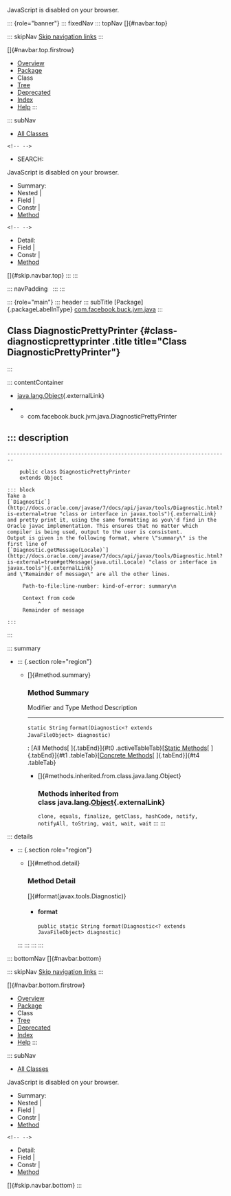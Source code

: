<div>

JavaScript is disabled on your browser.

</div>

::: {role="banner"}
::: fixedNav
::: topNav
[]{#navbar.top}

::: skipNav
[Skip navigation links](#skip.navbar.top "Skip navigation links")
:::

[]{#navbar.top.firstrow}

-   [Overview](../../../../../index.html)
-   [Package](package-summary.html)
-   Class
-   [Tree](package-tree.html)
-   [Deprecated](../../../../../deprecated-list.html)
-   [Index](../../../../../index-all.html)
-   [Help](../../../../../help-doc.html)
:::

::: subNav
-   [All Classes](../../../../../allclasses.html)

```{=html}
<!-- -->
```
-   SEARCH:

<div>

<div>

JavaScript is disabled on your browser.

</div>

</div>

<div>

-   Summary: 
-   Nested \| 
-   Field \| 
-   Constr \| 
-   [Method](#method.summary)

```{=html}
<!-- -->
```
-   Detail: 
-   Field \| 
-   Constr \| 
-   [Method](#method.detail)

</div>

[]{#skip.navbar.top}
:::
:::

::: navPadding
 
:::
:::

::: {role="main"}
::: header
::: subTitle
[Package]{.packageLabelInType} [com.facebook.buck.jvm.java](package-summary.html)
:::

## Class DiagnosticPrettyPrinter {#class-diagnosticprettyprinter .title title="Class DiagnosticPrettyPrinter"}
:::

::: contentContainer
-   [java.lang.Object](http://docs.oracle.com/javase/7/docs/api/java/lang/Object.html?is-external=true "class or interface in java.lang"){.externalLink}

-   -   com.facebook.buck.jvm.java.DiagnosticPrettyPrinter

::: description
-   

    ------------------------------------------------------------------------

        public class DiagnosticPrettyPrinter
        extends Object

    ::: block
    Take a
    [`Diagnostic`](http://docs.oracle.com/javase/7/docs/api/javax/tools/Diagnostic.html?is-external=true "class or interface in javax.tools"){.externalLink}
    and pretty print it, using the same formatting as you\'d find in the
    Oracle javac implementation. This ensures that no matter which
    compiler is being used, output to the user is consistent.
    Output is given in the following format, where \"summary\" is the
    first line of
    [`Diagnostic.getMessage(Locale)`](http://docs.oracle.com/javase/7/docs/api/javax/tools/Diagnostic.html?is-external=true#getMessage(java.util.Locale) "class or interface in javax.tools"){.externalLink}
    and \"Remainder of message\" are all the other lines.

         Path-to-file:line-number: kind-of-error: summary\n

         Context from code
              ^
         Remainder of message
         
    :::
:::

::: summary
-   ::: {.section role="region"}
    -   []{#method.summary}

        ### Method Summary

          Modifier and Type   Method                                                      Description
          ------------------- ----------------------------------------------------------- -------------
          `static String`     `format​(Diagnostic<? extends JavaFileObject> diagnostic)`    

          : [All Methods[ ]{.tabEnd}]{#t0 .activeTableTab}[[Static
          Methods](javascript:show(1);)[ ]{.tabEnd}]{#t1
          .tableTab}[[Concrete
          Methods](javascript:show(8);)[ ]{.tabEnd}]{#t4 .tableTab}

        -   []{#methods.inherited.from.class.java.lang.Object}

            ### Methods inherited from class java.lang.[Object](http://docs.oracle.com/javase/7/docs/api/java/lang/Object.html?is-external=true "class or interface in java.lang"){.externalLink}

            `clone, equals, finalize, getClass, hashCode, notify, notifyAll, toString, wait, wait, wait`
    :::
:::

::: details
-   ::: {.section role="region"}
    -   []{#method.detail}

        ### Method Detail

        []{#format(javax.tools.Diagnostic)}

        -   #### format

            ``` methodSignature
            public static String format​(Diagnostic<? extends JavaFileObject> diagnostic)
            ```
    :::
:::
:::
:::

::: bottomNav
[]{#navbar.bottom}

::: skipNav
[Skip navigation links](#skip.navbar.bottom "Skip navigation links")
:::

[]{#navbar.bottom.firstrow}

-   [Overview](../../../../../index.html)
-   [Package](package-summary.html)
-   Class
-   [Tree](package-tree.html)
-   [Deprecated](../../../../../deprecated-list.html)
-   [Index](../../../../../index-all.html)
-   [Help](../../../../../help-doc.html)
:::

::: subNav
-   [All Classes](../../../../../allclasses.html)

<div>

<div>

JavaScript is disabled on your browser.

</div>

</div>

<div>

-   Summary: 
-   Nested \| 
-   Field \| 
-   Constr \| 
-   [Method](#method.summary)

```{=html}
<!-- -->
```
-   Detail: 
-   Field \| 
-   Constr \| 
-   [Method](#method.detail)

</div>

[]{#skip.navbar.bottom}
:::
